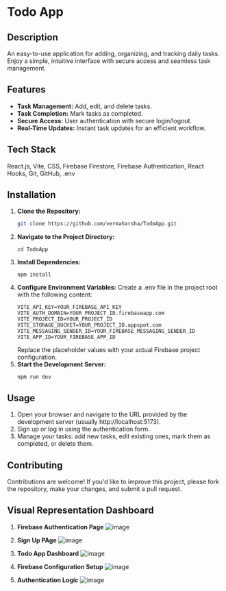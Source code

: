 # Todo App

## Description
An easy-to-use application for adding, organizing, and tracking daily tasks. Enjoy a simple, intuitive interface with secure access and seamless task management.

## Features
- **Task Management:** Add, edit, and delete tasks.
- **Task Completion:** Mark tasks as completed.
- **Secure Access:** User authentication with secure login/logout.
- **Real-Time Updates:** Instant task updates for an efficient workflow.

## Tech Stack
React.js, Vite, CSS, Firebase Firestore, Firebase Authentication, React Hooks, Git, GitHub, .env

## Installation

1. **Clone the Repository:**
   ```bash
   git clone https://github.com/vermaharsha/TodoApp.git
   ```
2. **Navigate to the Project Directory:**
   ```
   cd TodoApp

   ```
3. **Install Dependencies:**
   ```
   npm install

   ```
4. **Configure Environment Variables:**
   Create a .env file in the project root with the following content: 
   ```
   VITE_API_KEY=YOUR_FIREBASE_API_KEY
   VITE_AUTH_DOMAIN=YOUR_PROJECT_ID.firebaseapp.com
   VITE_PROJECT_ID=YOUR_PROJECT_ID
   VITE_STORAGE_BUCKET=YOUR_PROJECT_ID.appspot.com
   VITE_MESSAGING_SENDER_ID=YOUR_FIREBASE_MESSAGING_SENDER_ID
   VITE_APP_ID=YOUR_FIREBASE_APP_ID
   ```
   Replace the placeholder values with your actual Firebase project configuration.
5. **Start the Development Server:**
   ```
   npm run dev

   ```

## Usage
1. Open your browser and navigate to the URL provided by the development server (usually http://localhost:5173).
2. Sign up or log in using the authentication form.
3. Manage your tasks: add new tasks, edit existing ones, mark them as completed, or delete them.

## Contributing
Contributions are welcome! If you'd like to improve this project, please fork the repository, make your changes, and submit a pull request.

## Visual Representation Dashboard
1. **Firebase Authentication Page**
![image](https://github.com/user-attachments/assets/6e9c4e8b-fb17-4786-b129-3d1d93e34222)

2. **Sign Up PAge**
![image](https://github.com/user-attachments/assets/29e2da22-c207-4f94-99bd-1f44e2c34123)

3. **Todo App Dashboard**
![image](https://github.com/user-attachments/assets/f914fed5-3d66-4968-b616-adba5c2d0b40)

4. **Firebase Configuration Setup**
![image](https://github.com/user-attachments/assets/d88b0e23-0f31-4823-9959-7039c5a16aed)

5. **Authentication Logic**
![image](https://github.com/user-attachments/assets/92b37c7c-6569-43b8-a9e4-488448e138b1)
